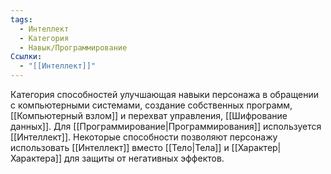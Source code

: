 ```yaml
---
tags:
  - Интеллект
  - Категория
  - Навык/Программирование
Ссылки:
  - "[[Интеллект]]"
---
```

Категория способностей улучшающая навыки персонажа в обращении с компьютерными системами, создание собственных программ, [[Компьютерный взлом]] и перехват управления, [[Шифрование данных]]. Для [[Программирование|Программирования]] используется [[Интеллект]]. Некоторые способности позволяют персонажу использовать [[Интеллект]] вместо [[Тело|Тела]] и [[Характер|Характера]] для защиты от негативных эффектов.